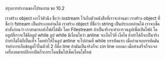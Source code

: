 สรุบการทำงานของโปรแกรม ขอ 10.2

เราสร้าง object เอาไว้ตัวนึง ชื่อว่า iostream ไว้เก็บตัวหนังสือที่เราจะอ่านมา
เราสร้าง object ที่ชื่อว่า fstream เป็นประเภทอ่านได้
เราสร้าง object ที่ชื่อว่า string เป็นประเภทอ่านได้
เราจะเช็คคำสั่งก่อนว่า เราสามารถส่งไฟล์ได้มั้ย โดย Filestream 
ถ้าเป็นจริงจะทำการวนลูปเพื่อเปิดไฟล์  โดยลูปที่เราจะใช้คือลูป while
ลูป while มีเงื่อนไขว่า anline จะเก็บไว้ที่ เงื่อไข ถ้าทำได้ก็จะเป็นจริง ถ้าทำไม่ได้ก็เป็นเท็จ
โดยทำให้ในลูป anline จะไปอ่านที่ while บรรทัดแรก เมื่ออ่านจบบรรทัดมันจำทำการเก็บข้อมูลไว้ในตัวที่ 2 ก็คือ line
ถ้ามันเป็นจริงก็จะ cin line ออกมา เมื่อทำเสร็จก็จะเจอเครื่องหมายปลีกกาปิดก็จะกระโดนขึ้นไปเช็คเงื่อนไขใหม่

